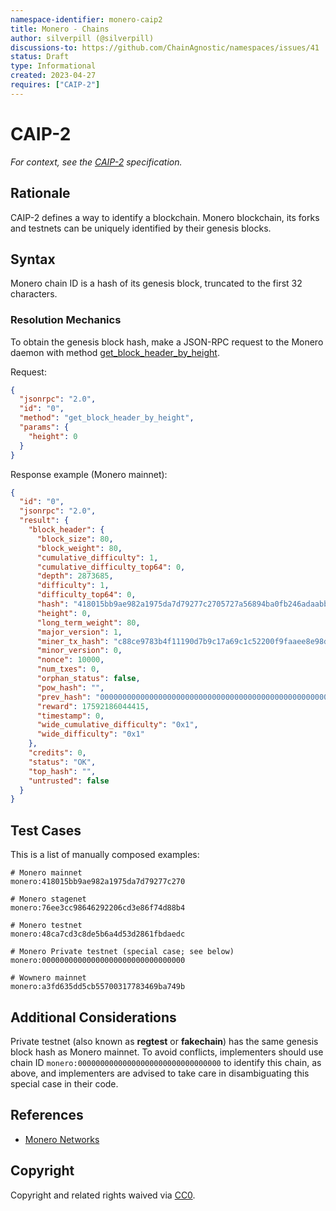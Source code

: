 ```yaml
---
namespace-identifier: monero-caip2
title: Monero - Chains
author: silverpill (@silverpill)
discussions-to: https://github.com/ChainAgnostic/namespaces/issues/41
status: Draft
type: Informational
created: 2023-04-27
requires: ["CAIP-2"]
---
```


# CAIP-2

*For context, see the [CAIP-2][] specification.*

## Rationale

CAIP-2 defines a way to identify a blockchain. Monero blockchain, its forks and testnets can be uniquely identified by their genesis blocks.

## Syntax

Monero chain ID is a hash of its genesis block, truncated to the first 32 characters.

### Resolution Mechanics

To obtain the genesis block hash, make a JSON-RPC request to the Monero daemon with method [get_block_header_by_height].

Request:

```json
{
  "jsonrpc": "2.0",
  "id": "0",
  "method": "get_block_header_by_height",
  "params": {
    "height": 0
  }
}
```

Response example (Monero mainnet):

```json
{
  "id": "0",
  "jsonrpc": "2.0",
  "result": {
    "block_header": {
      "block_size": 80,
      "block_weight": 80,
      "cumulative_difficulty": 1,
      "cumulative_difficulty_top64": 0,
      "depth": 2873685,
      "difficulty": 1,
      "difficulty_top64": 0,
      "hash": "418015bb9ae982a1975da7d79277c2705727a56894ba0fb246adaabb1f4632e3",
      "height": 0,
      "long_term_weight": 80,
      "major_version": 1,
      "miner_tx_hash": "c88ce9783b4f11190d7b9c17a69c1c52200f9faaee8e98dd07e6811175177139",
      "minor_version": 0,
      "nonce": 10000,
      "num_txes": 0,
      "orphan_status": false,
      "pow_hash": "",
      "prev_hash": "0000000000000000000000000000000000000000000000000000000000000000",
      "reward": 17592186044415,
      "timestamp": 0,
      "wide_cumulative_difficulty": "0x1",
      "wide_difficulty": "0x1"
    },
    "credits": 0,
    "status": "OK",
    "top_hash": "",
    "untrusted": false
  }
}
```

## Test Cases

This is a list of manually composed examples:

```
# Monero mainnet
monero:418015bb9ae982a1975da7d79277c270

# Monero stagenet
monero:76ee3cc98646292206cd3e86f74d88b4

# Monero testnet 
monero:48ca7cd3c8de5b6a4d53d2861fbdaedc

# Monero Private testnet (special case; see below)
monero:00000000000000000000000000000000

# Wownero mainnet
monero:a3fd635dd5cb55700317783469ba749b
```

## Additional Considerations

Private testnet (also known as **regtest** or **fakechain**) has the same genesis block hash as Monero mainnet.
To avoid conflicts, implementers should use chain ID `monero:00000000000000000000000000000000` to identify this chain, as above, and implementers are advised to take care in disambiguating this special case in their code.

## References

- [Monero Networks][]

[CAIP-2]: https://github.com/ChainAgnostic/CAIPs/blob/master/CAIPs/caip-2.md
[get_block_header_by_height]: https://www.getmonero.org/resources/developer-guides/daemon-rpc.html#get_block_header_by_height
[Monero Networks]: https://monerodocs.org/infrastructure/networks/

## Copyright

Copyright and related rights waived via [CC0](https://creativecommons.org/publicdomain/zero/1.0/).
